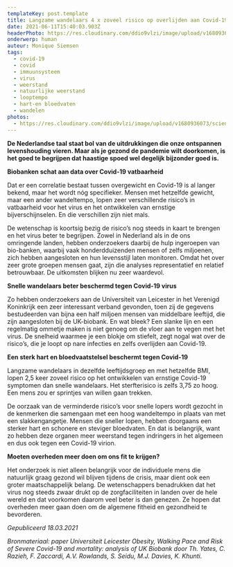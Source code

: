 ```yaml
---
templateKey: post.template
title: Langzame wandelaars 4 x zoveel risico op overlijden aan Covid-19
date: 2021-06-11T15:40:03.903Z
headerPhoto: https://res.cloudinary.com/ddio9vlzi/image/upload/v1680936057/sciencegeek/posts/bloedvaten-hart-bloedcellen.jpg
onderwerp: human
auteur: Monique Siemsen
tags:
  - covid-19
  - covid
  - immuunsysteem
  - virus
  - weerstand
  - natuurlijke weerstand
  - looptempo
  - hart-en bloedvaten
  - wandelen
photos:
  - https://res.cloudinary.com/ddio9vlzi/image/upload/v1680936073/sciencegeek/posts/wandeling-park-herfst.jpg
---
```


**De Nederlandse taal staat bol van de uitdrukkingen die onze ontspannen levenshouding vieren. Maar als je gezond de pandemie wilt doorkomen, is het goed te begrijpen dat haastige spoed wel degelijk bijzonder goed is.**

**Biobanken schat aan data over Covid-19 vatbaarheid**

Dat er een correlatie bestaat tussen overgewicht en Covid-19 is al langer bekend, maar het wordt nóg specifieker. Mensen met hetzelfde gewicht, maar een ander wandeltempo, lopen zeer verschillende risico’s in vatbaarheid voor het virus en het ontwikkelen van ernstige bijverschijnselen. En die verschillen zijn niet mals.

De wetenschap is koortsig bezig de risico’s nog steeds in kaart te brengen en het virus beter te begrijpen. Zowel in Nederland als in de ons omringende landen, hebben onderzoekers daarbij de hulp ingeroepen van bio-banken, waarbij vaak honderdduizenden mensen of zelfs miljoenen, zich hebben aangesloten en hun levensstijl laten monitoren. Omdat het over zeer grote groepen mensen gaat, zijn die analyses representatief en relatief betrouwbaar. De uitkomsten blijken nu zeer waardevol.

**Snelle wandelaars beter beschermd tegen Covid-19 virus**

Zo hebben onderzoekers aan de Universiteit van Leicester in het Verenigd Koninkrijk een zeer interessant verband gevonden, toen zij de gegevens bestudeerden van bijna een half miljoen mensen van middelbare leeftijd, die zijn aangesloten bij de UK-biobank. En wat bleek? Een slanke lijn en een regelmatig ommetje maken is niet genoeg om de vloer aan te vegen met het virus. De snelheid waarmee je een blokje om stiefelt, zegt nogal wat over de risico’s, die je loopt op nare infecties en zelfs overlijden aan Covid-19.

**Een sterk hart en bloedvaatstelsel beschermt tegen Covid-19**

Langzame wandelaars in dezelfde leeftijdsgroep en met hetzelfde BMI, lopen 2,5 keer zoveel risico op het ontwikkelen van ernstige Covid-19 symptomen dan snelle wandelaars. Het sterfterisico is zelfs 3,75 zo hoog. Een mens zou er sprintjes van willen gaan trekken.

De oorzaak van de verminderde risico’s voor snelle lopers wordt gezocht in de kenmerken die samengaan met een hoog wandeltempo in plaats van met een slakkengangetje. Mensen die sneller lopen, hebben doorgaans een sterker hart en schonere en steviger bloedvaten. En dat is belangrijk, want zo hebben deze organen meer weerstand tegen indringers in het algemeen en dus ook tegen een Covid-19 virion.

**Moeten overheden meer doen om ons fit te krijgen?**

Het onderzoek is niet alleen belangrijk voor de individuele mens die natuurlijk graag gezond wil blijven tijdens de crisis, maar dient ook een groter maatschappelijk belang. De wetenschappers benadrukken dat het virus nog steeds zwaar drukt op de zorgfaciliteiten in landen over de hele wereld en dat voorkomen daarom veel beter is dan genezen. Ze hopen dat overheden meer gaan doen om de algemene fitheid en gezondheid te bevorderen.

_Gepubliceerd 18.03.2021_

_Bronmateriaal: paper Universiteit Leicester Obesity, Walking Pace and Risk of Severe Covid-19 and mortality: analysis of UK Biobank door Th. Yates, C. Razieh, F. Zaccardi, A.V. Rowlands, S. Seidu, M.J. Davies, K. Khunti._
